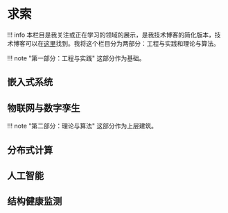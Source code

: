 # __求索__

!!! info
    本栏目是我关注或正在学习的领域的展示，是我技术博客的简化版本，技术博客可以在[这里](http://www.cuishuaiwen.com:8000/)找到。我将这个栏目分为两部分：工程与实践和理论与算法。

!!! note "第一部分：工程与实践"
    这部分作为基础。
    

## __嵌入式系统__

## __物联网与数字孪生__

!!! note "第二部分：理论与算法"
    这部分作为上层建筑。

## __分布式计算__

## __人工智能__

## __结构健康监测__
